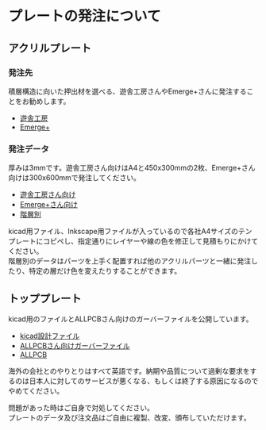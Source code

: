 # プレートの発注について

## アクリルプレート
### 発注先
積層構造に向いた押出材を選べる、遊舎工房さんやEmerge+さんに発注することをお勧めします。  
- [遊舎工房](https://shop.yushakobo.jp/products/lasercut?variant=43591413629159)
- [Emerge+](https://www.emergeplus.jp)  

### 発注データ  
厚みは3mmです。遊舎工房さん向けはA4と450x300mmの2枚、Emerge+さん向けは300x600mmで発注してください。
- [遊舎工房さん向け](https://github.com/Taro-Hayashi/Shotgun-CherryPie-AcrylicCase/releases/download/acrylic/shotguncpc_A4.zip)
- [Emerge+さん向け](https://github.com/Taro-Hayashi/Shotgun-CherryPie-AcrylicCase/releases/download/acrylic/shotguncpc_A4.zip)
- [階層別](https://github.com/Taro-Hayashi/Shotgun-CherryPie-AcrylicCase/releases/download/acrylic/shotguncpc_Vanilla.zip)

kicad用ファイル、Inkscape用ファイルが入っているので各社A4サイズのテンプレートにコピペし、指定通りにレイヤーや線の色を修正して見積もりにかけてください。  
階層別のデータはパーツを上手く配置すれば他のアクリルパーツと一緒に発注したり、特定の層だけ色を変えたりすることができます。  

## トッププレート
kicad用のファイルとALLPCBさん向けのガーバーファイルを公開しています。
- [kicad設計ファイル]()
- [ALLPCBさん向けガーバーファイル]()
- [ALLPCB](https://www.allpcb.com)

海外の会社とのやりとりはすべて英語です。納期や品質について過剰な要求をするのは日本人に対してのサービスが悪くなる、もしくは終了する原因になるのでやめてください。

  
問題があった時はご自身で対処してください。  
プレートのデータ及び注文品はご自由に複製、改変、頒布していただけます。
